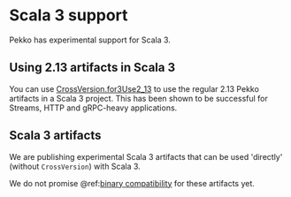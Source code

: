 # Scala 3 support

Pekko has experimental support for Scala 3.

## Using 2.13 artifacts in Scala 3

You can use [CrossVersion.for3Use2_13](https://scala-lang.org/blog/2021/04/08/scala-3-in-sbt.html#using-scala-213-libraries-in-scala-3)
to use the regular 2.13 Pekko artifacts in a Scala 3 project. This has been
shown to be successful for Streams, HTTP and gRPC-heavy applications.

## Scala 3 artifacts

We are publishing experimental Scala 3 artifacts that can be used 'directly' (without `CrossVersion`) with Scala 3.

We do not promise @ref:[binary compatibility](../common/binary-compatibility-rules.md) for these artifacts yet.
